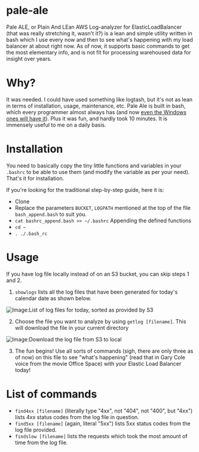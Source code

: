 # pale-ale
Pale ALE, or Plain And LEan AWS Log-analyzer for ElasticLoadBalancer (that was really stretching it, wasn't it?) is a lean and simple utility written in bash which I use every now and then to see what's happening with my load balancer at about right now. As of now, it supports basic commands to get the most elementary info, and is not fit for processing warehoused data for insight over years.

# Why?
It was needed. I could have used something like logtash, but it's not as lean in terms of installation, usage, maintenance, etc. Pale Ale is built in bash, which every programmer almost always has (and now [even the Windows ones will have it](http://techcrunch.com/2016/03/30/be-very-afraid-hell-has-frozen-over-bash-is-coming-to-windows-10/)). Plus it was fun, and hardly took 10 minutes. It is immensely useful to me on a daily basis.

# Installation
You need to basically copy the tiny little functions and variables in your `.bashrc` to be able to use them (and modify the variable as per your need). That's it for installation.

If you're looking for the traditional step-by-step guide, here it is:

* Clone
* Replace the parameters `BUCKET`, `LOGPATH` mentioned at the top of the file `bash_append.bash` to suit you.
* `cat bashrc_append.bash >> ~/.bashrc` Appending the defined functions
* `cd ~`
* `. ./.bash_rc`

# Usage
If you have log file locally instead of on an S3 bucket, you can skip steps 1 and 2.
1. `showlogs` lists all the log files that have been generated for today's calendar date as shown below.

![Image:List of log files for today, sorted as provided by S3](https://sankalpinspiration.files.wordpress.com/2016/04/screen-shot-2016-04-01-at-9-07-01-am.png "List of log files for today, sorted as provided by S3")

2. Choose the file you want to analyze by using `getlog [filename]`. This will download the file in your current directory

![Image:Download the log file from S3 to local](https://sankalpinspiration.files.wordpress.com/2016/04/screen-shot-2016-04-01-at-9-15-44-am.png "Download the log file from S3 to local")

3. The fun begins! Use all sorts of commands (sigh, there are only three as of now) on this file to see "what's happening" (read that in Gary Cole voice from the movie Office Space) with your Elastic Load Balancer today!


# List of commands
* `find4xx [filename]` (literally type "4xx", not "404", not "400", but "4xx") lists 4xx status codes from the log file in question.
* `find5xx [filename]` (again, literal "5xx") lists 5xx status codes from the log file provided.
* `findslow [filename]` lists the requests which took the most amount of time from the log file.
